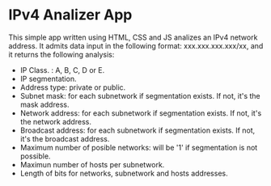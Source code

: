 # IPv4 Analizer App
This simple app written using HTML, CSS and JS analizes an IPv4 network address.
It admits data input in the following format: xxx.xxx.xxx.xxx/xx, and it returns the following analysis:

- IP Class. : A, B, C, D or E.
- IP segmentation.
- Address type: private or public.
- Subnet mask: for each subnetwork if segmentation exists. If not, it's the mask address.
- Network address: for each subnetwork if segmentation exists. If not, it's the network address.
- Broadcast address: for each subnetwork if segmentation exists. If not, it's the broadcast address.
- Maximum number of posible networks: will be '1' if segmentation is not possible.
- Maximun number of hosts per subnetwork.
- Length of bits for networks, subnetwork and hosts addresses.
